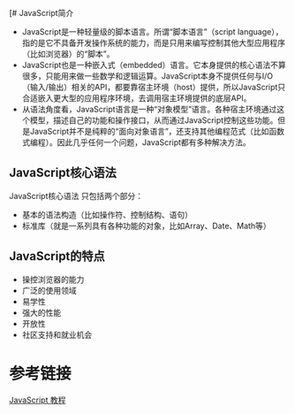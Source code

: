[# JavaScript简介
- JavaScript是一种轻量级的脚本语言。所谓“脚本语言”（script language），指的是它不具备开发操作系统的能力，而是只用来编写控制其他大型应用程序（比如浏览器）的“脚本”。
- JavaScript也是一种嵌入式（embedded）语言。它本身提供的核心语法不算很多，只能用来做一些数学和逻辑运算。JavaScript本身不提供任何与I/O（输入/输出）相关的API，都要靠宿主环境（host）提供，所以JavaScript只合适嵌入更大型的应用程序环境，去调用宿主环境提供的底层API。
- 从语法角度看，JavaScript语言是一种“对象模型”语言。各种宿主环境通过这个模型，描述自己的功能和操作接口，从而通过JavaScript控制这些功能。但是JavaScript并不是纯粹的“面向对象语言”，还支持其他编程范式（比如函数式编程）。因此几乎任何一个问题，JavaScript都有多种解决方法。

## JavaScript核心语法
JavaScript核心语法 只包括两个部分：
- 基本的语法构造（比如操作符、控制结构、语句）
- 标准库（就是一系列具有各种功能的对象，比如Array、Date、Math等）

## JavaScript的特点
- 操控浏览器的能力
- 广泛的使用领域
- 易学性
- 强大的性能
- 开放性
- 社区支持和就业机会

# 参考链接
[JavaScript 教程](https://wangdoc.com/javascript/)
